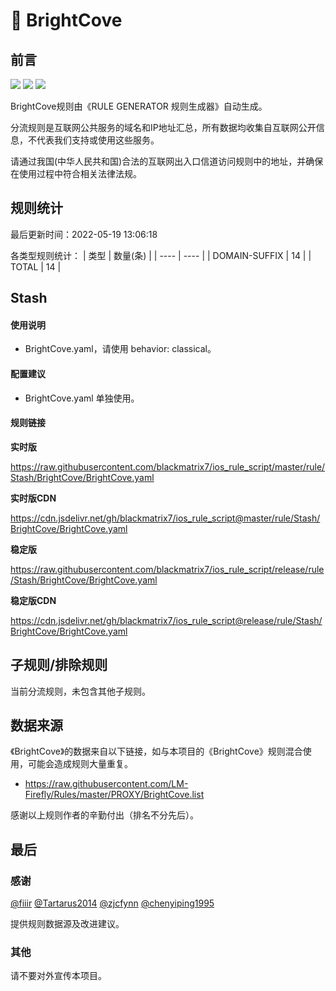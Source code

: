 # 🧸 BrightCove

## 前言

![](https://shields.io/badge/-移除重复规则-ff69b4) ![](https://shields.io/badge/-DOMAIN与DOMAIN--SUFFIX合并-green) ![](https://shields.io/badge/-IP--CIDR(6)合并-blueviolet) 

BrightCove规则由《RULE GENERATOR 规则生成器》自动生成。

分流规则是互联网公共服务的域名和IP地址汇总，所有数据均收集自互联网公开信息，不代表我们支持或使用这些服务。

请通过我国(中华人民共和国)合法的互联网出入口信道访问规则中的地址，并确保在使用过程中符合相关法律法规。

## 规则统计

最后更新时间：2022-05-19 13:06:18

各类型规则统计：
| 类型 | 数量(条)  | 
| ---- | ----  |
| DOMAIN-SUFFIX | 14  | 
| TOTAL | 14  | 


## Stash 

#### 使用说明
- BrightCove.yaml，请使用 behavior: classical。

#### 配置建议
- BrightCove.yaml 单独使用。

#### 规则链接
**实时版**

https://raw.githubusercontent.com/blackmatrix7/ios_rule_script/master/rule/Stash/BrightCove/BrightCove.yaml

**实时版CDN**

https://cdn.jsdelivr.net/gh/blackmatrix7/ios_rule_script@master/rule/Stash/BrightCove/BrightCove.yaml

**稳定版**

https://raw.githubusercontent.com/blackmatrix7/ios_rule_script/release/rule/Stash/BrightCove/BrightCove.yaml

**稳定版CDN**

https://cdn.jsdelivr.net/gh/blackmatrix7/ios_rule_script@release/rule/Stash/BrightCove/BrightCove.yaml

## 子规则/排除规则


当前分流规则，未包含其他子规则。

## 数据来源

《BrightCove》的数据来自以下链接，如与本项目的《BrightCove》规则混合使用，可能会造成规则大量重复。

- https://raw.githubusercontent.com/LM-Firefly/Rules/master/PROXY/BrightCove.list


感谢以上规则作者的辛勤付出（排名不分先后）。

## 最后

### 感谢

[@fiiir](https://github.com/fiiir) [@Tartarus2014](https://github.com/Tartarus2014) [@zjcfynn](https://github.com/zjcfynn) [@chenyiping1995](https://github.com/chenyiping1995) 

提供规则数据源及改进建议。

### 其他

请不要对外宣传本项目。
